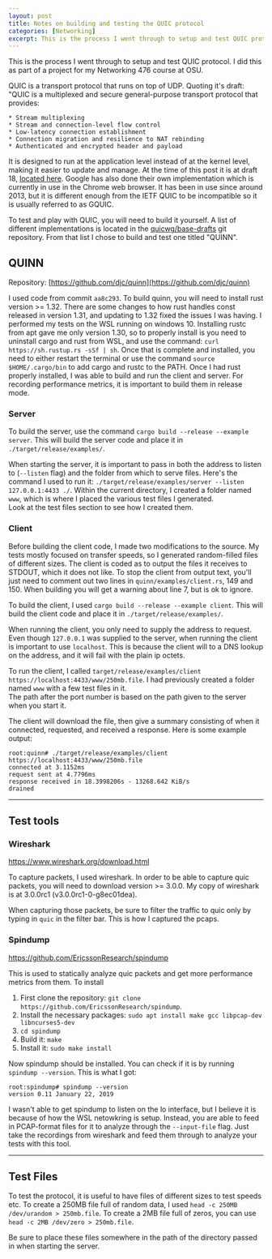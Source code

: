 ```yaml
---
layout: post
title: Notes on building and testing the QUIC protocol
categories: [Networking]
excerpt: This is the process I went through to setup and test QUIC protocol, which is a transport protocol that runs on top of UDP.
---
```

This is the process I went through to setup and test QUIC protocol.
I did this as part of a project for my Networking 476 course at OSU.

QUIC is a transport protocol that runs on top of UDP.
Quoting it's draft:
"QUIC is a multiplexed and secure general-purpose transport protocol that provides:
	
	* Stream multiplexing
	* Stream and connection-level flow control
	* Low-latency connection establishment
	* Connection migration and resilience to NAT rebinding
	* Authenticated and encrypted header and payload

It is designed to run at the application level instead of at the kernel level, making it easier to update and manage.
At the time of this post it is at draft 18, [located here](https://datatracker.ietf.org/doc/draft-ietf-quic-transport/18/).
Google has also done their own implementation which is currently in use in the Chrome web browser.
It has been in use since around 2013, but it is different enough from the IETF QUIC to be incompatible so it is usually referred to as GQUIC.

To test and play with QUIC, you will need to build it yourself.
A list of different implementations is located in the [quicwg/base-drafts](https://github.com/quicwg/base-drafts/wiki/Implementations)
 git repository.
From that list I chose to build and test one titled "QUINN".

## QUINN

Repository: [https://github.com/djc/quinn](https://github.com/djc/quinn)

I used code from commit `aa8c293`.
To build quinn, you will need to install rust version >= 1.32.
There are some changes to how rust handles const released in version 1.31, and updating to 1.32 fixed the issues I was having.
I performed my tests on the WSL running on windows 10.
Installing rustc from apt gave me only version 1.30, so to properly install is you need to uninstall cargo and rust from WSL, and use the command: `curl https://sh.rustup.rs -sSf | sh`.
Once that is complete and installed, you need to either restart the terminal or use the command `source $HOME/.cargo/bin` to add cargo and rustc to the PATH.
Once I had rust properly installed, I was able to build and run the client and server.
For recording performance metrics, it is important to build them in release mode.

### Server

To build the server, use the command `cargo build --release --example server`.
This will build the server code and place it in `./target/release/examples/`.

When starting the server, it is important to pass in both the address to listen to (`--listen` flag) and the folder from which to serve files.
Here's the command I used to run it: `./target/release/examples/server --listen 127.0.0.1:4433 ./`.
Within the current directory, I created a folder named `www`, which is where I placed the various test files I generated.  
Look at the test files section to see how I created them.

### Client

Before building the client code, I made two modifications to the source.
My tests mostly focused on transfer speeds, so I generated random-filled files of different sizes.
The client is coded as to output the files it receives to STDOUT, which it does not like.
To stop the client from output text, you'll just need to comment out two lines in `quinn/examples/client.rs`, 149 and 150.
When building you will get a warning about line 7, but is ok to ignore.

To build the client, I used `cargo build --release --example client`.
This will build the client code and place it in `./target/release/examples/`.

When running the client, you only need to supply the address to request.
Even though `127.0.0.1` was supplied to the server, when running the client is important to use `localhost`.
This is because the client will to a DNS lookup on the address, and it will fail with the plain ip octets.

To run the client, I called `target/release/examples/client https://localhost:4433/www/250mb.file`.
I had previously created a folder named `www` with a few test files in it.  
The path after the port number is based on the path given to the server when you start it.

The client will download the file, then give a summary consisting of when it connected, requested, and received a response.
Here is some example output:

```()
root:quinn# ./target/release/examples/client https://localhost:4433/www/250mb.file
connected at 3.1152ms
request sent at 4.7796ms
response received in 18.3998206s - 13268.642 KiB/s
drained
```

---

## Test tools

### Wireshark

https://www.wireshark.org/download.html

To capture packets, I used wireshark.  In order to be able to capture quic packets, you will need to download version >= 3.0.0.
My copy of wireshark is at 3.0.0rc1 (v3.0.0rc1-0-g8ec01dea).

When capturing those packets, be sure to filter the traffic to quic only by typing in `quic` in the filter bar.
This is how I captured the pcaps.

### Spindump

https://github.com/EricssonResearch/spindump

This is used to statically analyze quic packets and get more performance metrics from them.
To install

1. First clone the repository: `git clone https://github.com/EricssonResearch/spindump`.
2. Install the necessary packages: `sudo apt install make gcc libpcap-dev libncurses5-dev`
3. `cd spindump`
4. Build it: `make`
5. Install it: `sudo make install`

Now spindump should be installed.
You can check if it is by running `spindump --version`.
This is what I got:

```()
root:spindump# spindump --version
version 0.11 January 22, 2019
```

I wasn't able to get spindump to listen on the lo interface, but I believe it is because of how the WSL netowkring is setup.
Instead, you are able to feed in PCAP-format files for it to analyze through the `--input-file` flag.
Just take the recordings from wireshark and feed them through to analyze your tests with this tool.

---

## Test Files

To test the protocol, it is useful to have files of different sizes to test speeds etc.
To create a 250MB file full of random data, I used `head -c 250MB /dev/urandom > 250mb.file`.
To create a 2MB file full of zeros, you can use `head -c 2MB /dev/zero > 250mb.file`.

Be sure to place these files somewhere in the path of the directory passed in when starting the server.
